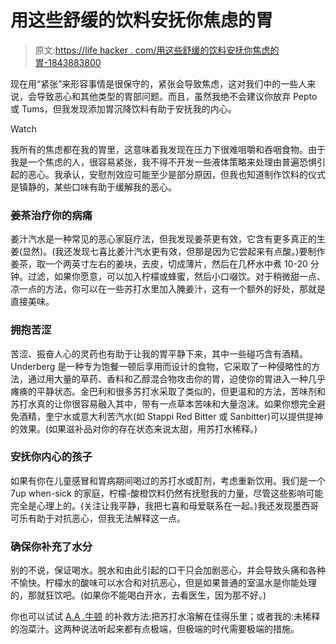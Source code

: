 # 用这些舒缓的饮料安抚你焦虑的胃

> 原文:[https://life hacker . com/用这些舒缓的饮料安抚你焦虑的胃-1843883800](https://lifehacker.com/calm-your-anxious-stomach-with-these-soothing-beverages-1843883800)

现在用“紧张”来形容事情是很保守的，紧张会导致焦虑，这对我们中的一些人来说，会导致恶心和其他类型的胃部问题。而且，虽然我绝不会建议你放弃 Pepto 或 Tums，但我发现添加胃沉降饮料有助于安抚我的内心。

Watch

我所有的焦虑都在我的胃里，这意味着我发现在压力下很难咀嚼和吞咽食物。由于我是一个焦虑的人，很容易紧张，我不得不开发一些液体策略来处理由普遍恐惧引起的恶心。我承认，安慰剂效应可能至少是部分原因，但我也知道制作饮料的仪式是镇静的，某些口味有助于缓解我的恶心。

### 姜茶治疗你的病痛

姜汁汽水是一种常见的恶心家庭疗法，但我发现姜茶更有效，它含有更多真正的生姜(显然)。(我还发现七喜比姜汁汽水更有效，但那是因为它尝起来有点酸。)要制作姜茶，取一个两英寸左右的姜块，去皮，切成薄片，然后在几杯水中煮 10-20 分钟。过滤，如果你愿意，可以加入柠檬或蜂蜜，然后小口啜饮。对于稍微甜一点、凉一点的方法，你可以在一些苏打水里加入腌姜汁，这有一个额外的好处，那就是直接美味。

### 拥抱苦涩

苦涩、振奋人心的灵药也有助于让我的胃平静下来，其中一些碰巧含有酒精。Underberg 是一种专为饱餐一顿后享用而设计的食物，它采取了一种侵略性的方法，通过用大量的草药、香料和乙醇混合物攻击你的胃，迫使你的胃进入一种几乎瘫痪的平静状态。金巴利和很多苏打水采取了类似的，但更温和的方法，苦味剂和苏打水真的让你很容易融入其中，带有一点草本苦味和大量泡沫。如果你想完全避免酒精，奎宁水或意大利苦汽水(如 Stappi Red Bitter 或 Sanbitter)可以提供提神的效果。(如果滋补品对你的存在状态来说太甜，用苏打水稀释。)

### 安抚你内心的孩子

如果有你在儿童感冒和胃病期间喝过的苏打水或酊剂，考虑重新饮用。我们是一个 7up when-sick 的家庭，柠檬-酸橙饮料仍然有抚慰我的力量，尽管这些影响可能完全是心理上的。(关注让我平静，我把七喜和母爱联系在一起。)我还发现墨西哥可乐有助于对抗恶心，但我无法解释这一点。

### 确保你补充了水分

别的不说，保证喝水。脱水和由此引起的口干只会加剧恶心，并会导致头痛和各种不愉快。柠檬水的酸味可以水合和对抗恶心，但是如果普通的室温水是你能处理的，那就狂饮吧。(如果你不能喝白开水，去看医生，因为那不好。)

你也可以试试 [A.A .牛顿](https://kinja.com/aanewton?_ga=2.209662226.1274715421.1591023244-329965069.1585339145) 的补救方法:把苏打水溶解在佳得乐里；或者我的:未稀释的泡菜汁。这两种说法听起来都有点极端，但极端的时代需要极端的措施。
